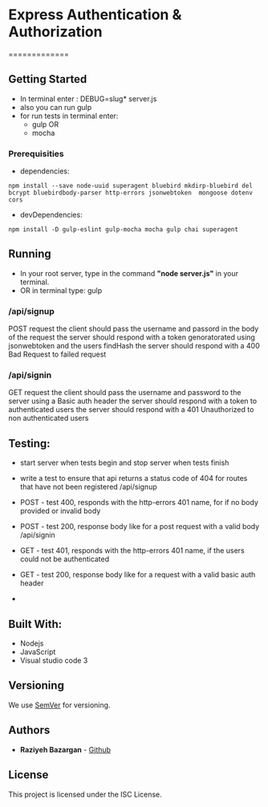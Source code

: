 # Express Authentication & Authorization
=============

## Getting Started
- In terminal enter : DEBUG=slug* server.js
- also you can run gulp
- for run tests in terminal enter:
    - gulp  OR
    - mocha



### Prerequisities

- dependencies:

```
npm install --save node-uuid superagent bluebird mkdirp-bluebird del bcrypt bluebirdbody-parser http-errors jsonwebtoken  mongoose dotenv cors

```

- devDependencies:

```
npm install -D gulp-eslint gulp-mocha mocha gulp chai superagent

```

## Running

- In your root server, type in the command **"node server.js"** in your terminal.
- OR in terminal type: gulp

### /api/signup

POST request
the client should pass the username and passord in the body of the request
the server should respond with a token genoratorated using jsonwebtoken and the users findHash
the server should respond with a 400 Bad Request to failed request

### /api/signin

GET request
the client should pass the username and password to the server using a Basic auth header
the server should respond with a token to authenticated users
the server should respond with a 401 Unauthorized to non authenticated users

## Testing:

- start server when tests begin and stop server when tests finish
- write a test to ensure that api returns a status code of 404 for routes that have not been registered /api/signup

- POST - test 400, responds with the http-errors 401 name, for if no body provided or invalid body
- POST - test 200, response body like <token> for a post request with a valid body /api/signin
- GET - test 401, responds with the http-errors 401 name, if the users could not be authenticated
- GET - test 200, response body like <token> for a request with a valid basic auth header
-

## Built With:
* Nodejs
* JavaScript
* Visual studio code 3

## Versioning

We use [SemVer](http://semver.org/) for versioning.

## Authors

* **Raziyeh Bazargan** - [Github](https://github.com/RaziyehBazargan)

## License

This project is licensed under the ISC License.
